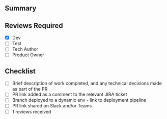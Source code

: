 ## Summary



## Reviews Required
* [x] Dev
* [ ] Test
* [ ] Tech Author
* [ ] Product Owner

## Checklist
* [ ] Brief description of work completed, and any technical decisions made as part of the PR
* [ ] PR link added as a comment to the relevant JIRA ticket
* [ ] Branch deployed to a dynamic env - link to deployment pipeline
* [ ] PR link shared on Slack and/or Teams
* [ ] 1 reviews received

